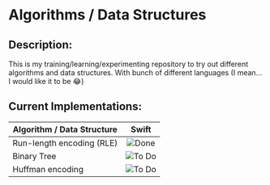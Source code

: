 # Algorithms / Data Structures

## Description: 

This is my training/learning/experimenting repository to try out different algorithms and data structures. 
With bunch of different languages (I mean... I would like it to be 😂)

## Current Implementations:

| Algorithm / Data Structure |                       Swift                        |
| -------------------------- | :------------------------------------------------: |
| Run-length encoding (RLE)  |  ![Done](https://img.shields.io/badge/Done-green)  |
| Binary Tree                | ![To Do](https://img.shields.io/badge/To--Do-blue) |
| Huffman encoding           | ![To Do](https://img.shields.io/badge/To--Do-blue) |